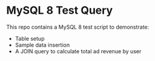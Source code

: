 # MySQL 8 Test Query

This repo contains a MySQL 8 test script to demonstrate:

- Table setup
- Sample data insertion
- A JOIN query to calculate total ad revenue by user

